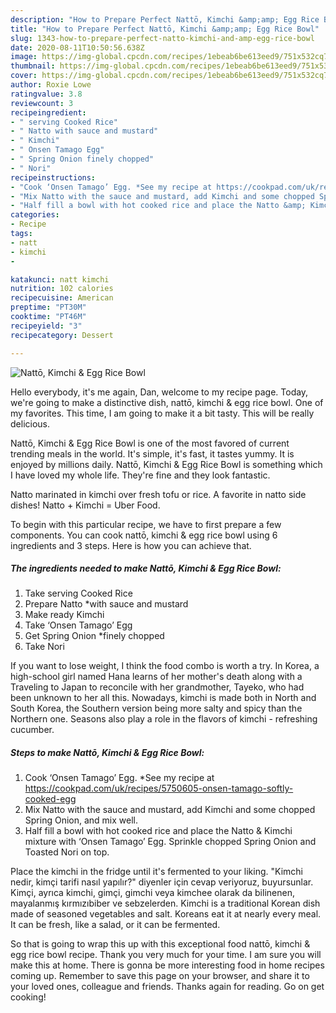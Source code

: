 ```yaml
---
description: "How to Prepare Perfect Nattō, Kimchi &amp;amp; Egg Rice Bowl"
title: "How to Prepare Perfect Nattō, Kimchi &amp;amp; Egg Rice Bowl"
slug: 1343-how-to-prepare-perfect-natto-kimchi-and-amp-egg-rice-bowl
date: 2020-08-11T10:50:56.638Z
image: https://img-global.cpcdn.com/recipes/1ebeab6be613eed9/751x532cq70/natto-kimchi-egg-rice-bowl-recipe-main-photo.jpg
thumbnail: https://img-global.cpcdn.com/recipes/1ebeab6be613eed9/751x532cq70/natto-kimchi-egg-rice-bowl-recipe-main-photo.jpg
cover: https://img-global.cpcdn.com/recipes/1ebeab6be613eed9/751x532cq70/natto-kimchi-egg-rice-bowl-recipe-main-photo.jpg
author: Roxie Lowe
ratingvalue: 3.8
reviewcount: 3
recipeingredient:
- " serving Cooked Rice"
- " Natto with sauce and mustard"
- " Kimchi"
- " Onsen Tamago Egg"
- " Spring Onion finely chopped"
- " Nori"
recipeinstructions:
- "Cook ‘Onsen Tamago’ Egg. *See my recipe at https://cookpad.com/uk/recipes/5750605-onsen-tamago-softly-cooked-egg"
- "Mix Natto with the sauce and mustard, add Kimchi and some chopped Spring Onion, and mix well."
- "Half fill a bowl with hot cooked rice and place the Natto &amp; Kimchi mixture with ‘Onsen Tamago’ Egg. Sprinkle chopped Spring Onion and Toasted Nori on top."
categories:
- Recipe
tags:
- natt
- kimchi
- 

katakunci: natt kimchi  
nutrition: 102 calories
recipecuisine: American
preptime: "PT30M"
cooktime: "PT46M"
recipeyield: "3"
recipecategory: Dessert

---
```



![Nattō, Kimchi &amp; Egg Rice Bowl](https://img-global.cpcdn.com/recipes/1ebeab6be613eed9/751x532cq70/natto-kimchi-egg-rice-bowl-recipe-main-photo.jpg)

Hello everybody, it's me again, Dan, welcome to my recipe page. Today, we're going to make a distinctive dish, nattō, kimchi &amp; egg rice bowl. One of my favorites. This time, I am going to make it a bit tasty. This will be really delicious.

Nattō, Kimchi &amp; Egg Rice Bowl is one of the most favored of current trending meals in the world. It's simple, it's fast, it tastes yummy. It is enjoyed by millions daily. Nattō, Kimchi &amp; Egg Rice Bowl is something which I have loved my whole life. They're fine and they look fantastic.

Natto marinated in kimchi over fresh tofu or rice. A favorite in natto side dishes! Natto + Kimchi = Uber Food.


To begin with this particular recipe, we have to first prepare a few components. You can cook nattō, kimchi &amp; egg rice bowl using 6 ingredients and 3 steps. Here is how you can achieve that.

<!--inarticleads1-->

##### The ingredients needed to make Nattō, Kimchi &amp; Egg Rice Bowl:

1. Take  serving Cooked Rice
1. Prepare  Natto *with sauce and mustard
1. Make ready  Kimchi
1. Take  ‘Onsen Tamago’ Egg
1. Get  Spring Onion *finely chopped
1. Take  Nori


If you want to lose weight, I think the food combo is worth a try. In Korea, a high-school girl named Hana learns of her mother&#39;s death along with a Traveling to Japan to reconcile with her grandmother, Tayeko, who had been unknown to her all this. Nowadays, kimchi is made both in North and South Korea, the Southern version being more salty and spicy than the Northern one. Seasons also play a role in the flavors of kimchi - refreshing cucumber. 

<!--inarticleads2-->

##### Steps to make Nattō, Kimchi &amp; Egg Rice Bowl:

1. Cook ‘Onsen Tamago’ Egg. *See my recipe at https://cookpad.com/uk/recipes/5750605-onsen-tamago-softly-cooked-egg
1. Mix Natto with the sauce and mustard, add Kimchi and some chopped Spring Onion, and mix well.
1. Half fill a bowl with hot cooked rice and place the Natto &amp; Kimchi mixture with ‘Onsen Tamago’ Egg. Sprinkle chopped Spring Onion and Toasted Nori on top.


Place the kimchi in the fridge until it&#39;s fermented to your liking. &#34;Kimchi nedir, kimçi tarifi nasıl yapılır?&#34; diyenler için cevap veriyoruz, buyursunlar. Kimçi, ayrıca kimchi, gimçi, gimchi veya kimchee olarak da bilinenen, mayalanmış kırmızıbiber ve sebzelerden. Kimchi is a traditional Korean dish made of seasoned vegetables and salt. Koreans eat it at nearly every meal. It can be fresh, like a salad, or it can be fermented. 

So that is going to wrap this up with this exceptional food nattō, kimchi &amp; egg rice bowl recipe. Thank you very much for your time. I am sure you will make this at home. There is gonna be more interesting food in home recipes coming up. Remember to save this page on your browser, and share it to your loved ones, colleague and friends. Thanks again for reading. Go on get cooking!
